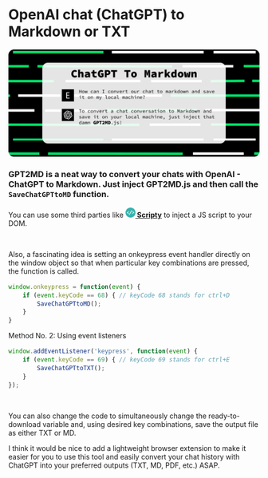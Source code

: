 # OpenAI chat (ChatGPT) to Markdown or TXT

![Header](./Assets/GPT2MD.png)

### GPT2MD is a neat way to convert your chats with OpenAI - ChatGPT to Markdown. Just inject GPT2MD.js and then call the `SaveChatGPTtoMD` function.

You can use some third parties like <a href="https://chrome.google.com/webstore/detail/scripty-javascript-inject/milkbiaeapddfnpenedfgbfdacpbcbam"><img style="display: inline-block" src="./Assets/Scripty.png" width="20" height="20"><b> Scripty</b></a> to inject a JS script to your DOM.

<br> 

Also, a fascinating idea is setting an onkeypress event handler directly on the window object so that when particular key combinations are pressed, the function is called.
```js
window.onkeypress = function(event) {
	if (event.keyCode == 68) { // keyCode 68 stands for ctrl+D
		SaveChatGPTtoMD();
	}
}
```

Method No. 2: Using event listeners
```js
window.addEventListener('keypress', function(event) {
	if (event.keyCode == 69) { // keyCode 69 stands for ctrl+E
		SaveChatGPTtoTXT();
	}
});
```

<br>

You can also change the code to simultaneously change the ready-to-download variable and, using desired key combinations, save the output file as either TXT or MD.

I think it would be nice to add a lightweight browser extension to make it easier for you to use this tool and easily convert your chat history with ChatGPT into your preferred outputs (TXT, MD, PDF, etc.) ASAP.
